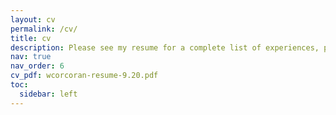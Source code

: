 ```yaml
---
layout: cv
permalink: /cv/
title: cv
description: Please see my resume for a complete list of experiences, projects, and skills!
nav: true
nav_order: 6
cv_pdf: wcorcoran-resume-9.20.pdf
toc:
  sidebar: left
---
```

